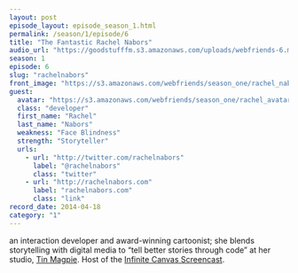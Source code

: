 ```yaml
---
layout: post
episode_layout: episode_season_1.html
permalink: /season/1/episode/6
title: "The Fantastic Rachel Nabors"
audio_url: "https://goodstufffm.s3.amazonaws.com/uploads/webfriends-6.mp3"
season: 1
episode: 6
slug: "rachelnabors"
front_image: "https://s3.amazonaws.com/webfriends/season_one/rachel_nabors@2X.png"
guest:
  avatar: "https://s3.amazonaws.com/webfriends/season_one/rachel_avatar.jpg"
  class: "developer"
  first_name: "Rachel"
  last_name: "Nabors"
  weakness: "Face Blindness"
  strength: "Storyteller"
  urls:
    - url: "http://twitter.com/rachelnabors"
      label: "@rachelnabors"
      class: "twitter"
    - url: "http://rachelnabors.com"
      label: "rachelnabors.com"
      class: "link"
record_date: 2014-04-18
category: "1"
---
```

an interaction developer and award-winning cartoonist; she blends storytelling with digital media to “tell better stories through code” at her studio, [Tin Magpie](http://tinmagpie.com/). Host of the [Infinite Canvas Screencast](http://theinfinitecanvas.com/).
